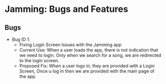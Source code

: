 # Jamming: Bugs and Features

## Bugs

* Bug ID 1: 
    * Fixing Login Screen Issues with the Jamming app
    * Current Use: When a user loads the app, there is not indication that we need to login. Only when we search for a song, we are redirected to the login screen. 
    * Proposed Fix: When a user logs in, they are provided with a Login Screen, Once u log in then we are provided with the main page of the app. 




